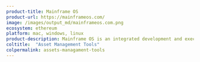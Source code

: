```yaml
---
product-title: Mainframe OS
product-url: https://mainframeos.com/
image: /images/output_md/mainframeos.com.png
ecosystem: ethereum
platform: mac, windows, linux
product-description: Mainframe OS is an integrated development and execution platform that simplifies the creation and use of dApps.
coltitle:  "Asset Management Tools"
colpermalink: assets-managament-tools
---
```

